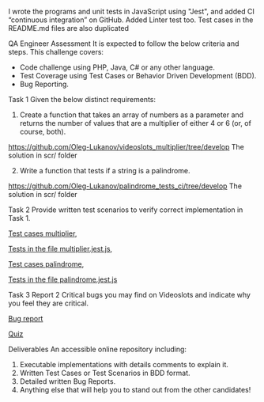 I wrote the programs and unit tests in JavaScript using "Jest", and added CI “continuous integration” on GitHub. Added Linter test too. Test cases in the README.md files are also duplicated

QA Engineer Assessment
It is expected to follow the below criteria and steps.
This challenge covers:
- Code challenge using PHP, Java, C# or any other language.
- Test Coverage using Test Cases or Behavior Driven Development (BDD).
- Bug Reporting.

Task 1
Given the below distinct requirements:
1. Create a function that takes an array of numbers as a parameter and returns the number of values that are a multiplier of either 4 or 6 (or, of course, both).

https://github.com/Oleg-Lukanov/videoslots_multiplier/tree/develop
The solution in scr/ folder

2. Write a function that tests if a string is a palindrome. 

https://github.com/Oleg-Lukanov/palindrome_tests_ci/tree/develop
The solution in scr/ folder

Task 2
Provide written test scenarios to verify correct implementation in Task 1.

[Test cases multiplier](https://github.com/Oleg-Lukanov/videoslots_multiplier/blob/develop/README.md),

[Tests in the file multiplier.jest.js](https://github.com/Oleg-Lukanov/videoslots_multiplier/blob/develop/src/multiplier.test.js), 

[Test cases palindrome](https://github.com/Oleg-Lukanov/palindrome_tests_ci/blob/develop/README.md),

[Tests in the file palindrome.jest.js](https://github.com/Oleg-Lukanov/palindrome_tests_ci/blob/develop/src/palindrome.test.js)

Task 3
Report 2 Critical bugs you may find on Videoslots and indicate why you feel they are critical.

[Bug report](https://docs.google.com/spreadsheets/d/1KNmglhjos6N37ewdOszMZJafxyeVt6RjXL7fwA1O2ds/edit?usp=sharing)

[Quiz](https://docs.google.com/document/d/1jDaMK80qNmkaWS-gl2uVWVhLCc9xO6WnCOXbuCSmW2w/edit?usp=sharing)

Deliverables
An accessible online repository including:
1. Executable implementations with details comments to explain it.
2. Written Test Cases or Test Scenarios in BDD format.
3. Detailed written Bug Reports.
4. Anything else that will help you to stand out from the other candidates!
